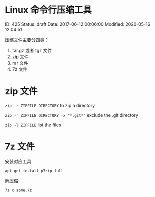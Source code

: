# Linux 命令行压缩工具


ID: 425
Status: draft
Date: 2017-06-12 00:06:00
Modified: 2020-05-16 12:04:51


压缩文件主要分四类：

1. tar.gz 或者 tgz 文件
2. zip 文件
3. rar 文件
4. 7z 文件

# zip 文件

`zip -r ZIPFILE DIRECTORY` to zip a directory

`zip -r ZIPFILE DIRECTORY -x "*.git*"` exclude the .git directory

`zip -l ZIPFILE` list the files

# 7z 文件

安装对应工具

```
apt-get install p7zip-full
```

解压缩

```
7z x some.7z
```
